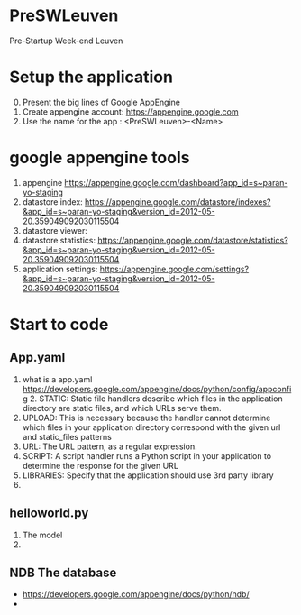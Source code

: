 PreSWLeuven
===========

Pre-Startup Week-end Leuven

# Setup the application

0. Present the big lines of Google AppEngine
1. Create appengine account:  https://appengine.google.com
2. Use the name for the app : \<PreSWLeuven>-\<Name>

# google appengine tools

1. appengine https://appengine.google.com/dashboard?app_id=s~paran-yo-staging
2. datastore index: https://appengine.google.com/datastore/indexes?&app_id=s~paran-yo-staging&version_id=2012-05-20.359049092030115504
3. datastore viewer: 
4. datastore statistics: https://appengine.google.com/datastore/statistics?&app_id=s~paran-yo-staging&version_id=2012-05-20.359049092030115504
5. application settings: https://appengine.google.com/settings?&app_id=s~paran-yo-staging&version_id=2012-05-20.359049092030115504

# Start to code

## App.yaml

1. what is a app.yaml https://developers.google.com/appengine/docs/python/config/appconfig
	2. STATIC: Static file handlers describe which files in the application directory are static files, and which URLs serve them.
  2. UPLOAD: This is necessary because the handler cannot determine which files in your application directory correspond with the given url and static_files patterns
  3. URL: The URL pattern, as a regular expression. 
  4. SCRIPT: A script handler runs a Python script in your application to determine the response for the given URL
  5. LIBRARIES: Specify that the application should use 3rd party library
  6. 

## helloworld.py

1. The model
  2. 
  

## NDB The database

* https://developers.google.com/appengine/docs/python/ndb/
* 
